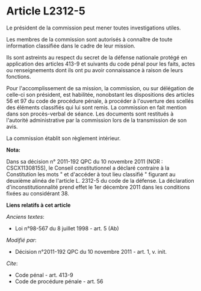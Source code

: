 # Article L2312-5

Le président de la commission peut mener toutes investigations utiles. 

Les membres de la commission sont autorisés à connaître de toute information classifiée dans le cadre de leur mission. 

Ils sont astreints au respect du secret de la défense nationale protégé en application des articles 413-9 et suivants du code
pénal pour les faits, actes ou renseignements dont ils ont pu avoir connaissance à raison de leurs fonctions. 

Pour l'accomplissement de sa mission, la commission, ou sur délégation de celle-ci son président, est habilitée, nonobstant
les dispositions des articles 56 et 97 du code de procédure pénale, à procéder à l'ouverture des scellés des éléments
classifiés qui lui sont remis. La commission en fait mention dans son procès-verbal de séance. Les documents sont restitués à
l'autorité administrative par la commission lors de la transmission de son avis. 

La commission établit son règlement intérieur.

**Nota:**

Dans sa décision n° 2011-192 QPC du 10 novembre 2011 (NOR : CSCX1130815S), le Conseil constitutionnel a déclaré contraire à
la Constitution les mots " et d'accéder à tout lieu classifié " figurant au deuxième alinéa de l'article L. 2312-5 du code de
la défense. La déclaration d'inconstitutionnalité prend effet le 1er décembre 2011 dans les conditions fixées au considérant
38.

**Liens relatifs à cet article**

_Anciens textes_:

  - Loi n°98-567 du 8 juillet 1998 - art. 5 (Ab)

_Modifié par_:

  - Décision n°2011-192 QPC du 10 novembre 2011 - art. 1, v. init.

_Cite_:

  - Code pénal - art. 413-9
  - Code de procédure pénale - art. 56
